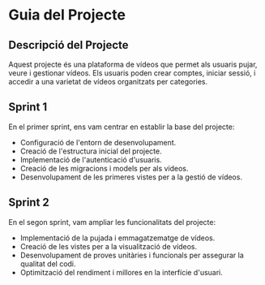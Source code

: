 # Guia del Projecte

## Descripció del Projecte
Aquest projecte és una plataforma de vídeos que permet als usuaris pujar, veure i gestionar vídeos. Els usuaris poden crear comptes, iniciar sessió, i accedir a una varietat de vídeos organitzats per categories.

## Sprint 1
En el primer sprint, ens vam centrar en establir la base del projecte:
- Configuració de l'entorn de desenvolupament.
- Creació de l'estructura inicial del projecte.
- Implementació de l'autenticació d'usuaris.
- Creació de les migracions i models per als vídeos.
- Desenvolupament de les primeres vistes per a la gestió de vídeos.

## Sprint 2
En el segon sprint, vam ampliar les funcionalitats del projecte:
- Implementació de la pujada i emmagatzematge de vídeos.
- Creació de les vistes per a la visualització de vídeos.
- Desenvolupament de proves unitàries i funcionals per assegurar la qualitat del codi.
- Optimització del rendiment i millores en la interfície d'usuari.
